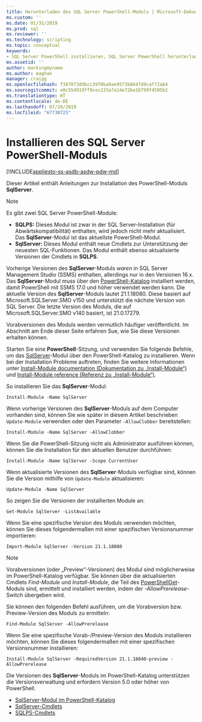 ```yaml
---
title: Herunterladen des SQL Server PowerShell-Moduls | Microsoft-Dokumentation
ms.custom: ''
ms.date: 01/31/2019
ms.prod: sql
ms.reviewer: ''
ms.technology: scripting
ms.topic: conceptual
keywords:
- SQL Server PowerShell installieren, SQL Server PowerShell herunterladen
ms.assetid: ''
author: markingmyname
ms.author: maghan
manager: craigg
ms.openlocfilehash: f3870f3ddbcc39f0ba9ae9573b8647d9caf72a64
ms.sourcegitcommit: e0c55d919ff9cec233a7a14e72ba16799f4505b2
ms.translationtype: HT
ms.contentlocale: de-DE
ms.lasthandoff: 07/10/2019
ms.locfileid: "67730725"
---
```

# <a name="install-sql-server-powershell-module"></a>Installieren des SQL Server PowerShell-Moduls
[!INCLUDE[appliesto-ss-asdb-asdw-pdw-md](../includes/appliesto-ss-asdb-asdw-pdw-md.md)]

Dieser Artikel enthält Anleitungen zur Installation des PowerShell-Moduls **SqlServer**.
> [!NOTE]
> Es gibt zwei SQL Server PowerShell-Module: 
> * **SQLPS:** Dieses Modul ist zwar in der SQL Server-Installation (für Abwärtskompatibilität) enthalten, wird jedoch nicht mehr aktualisiert. Das **SqlServer**-Modul ist das aktuellste PowerShell-Modul.
> * **SqlServer:** Dieses Modul enthält neue Cmdlets zur Unterstützung der neuesten SQL-Funktionen. Das Modul enthält ebenso aktualisierte Versionen der Cmdlets in **SQLPS**. 

Vorherige Versionen des **SqlServer**-Moduls *waren* in SQL Server Management Studio (SSMS) enthalten, allerdings nur in den Versionen 16.x. Das **SqlServer**-Modul muss über den [PowerShell-Katalog](https://www.powershellgallery.com/packages/Sqlserver) installiert werden, damit PowerShell mit SSMS 17.0 und höher verwendet werden kann.
Die aktuelle Version des **SqlServer**-Moduls lautet 21.1.18080. Diese basiert auf Microsoft.SQLServer.SMO v150 und unterstützt die nächste Version von SQL Server. Die letzte Version des Moduls, die auf Microsoft.SQLServer.SMO v140 basiert, ist 21.0.17279.

Vorabversionen des Moduls werden vermutlich häufiger veröffentlicht. Im Abschnitt am Ende dieser Seite erfahren Sue, wie Sie diese Versionen erhalten können.

Starten Sie eine **PowerShell**-Sitzung, und verwenden Sie folgende Befehle, um das [SqlServer](https://docs.microsoft.com/powershell/scripting/powershell-scripting)-Modul über den PowerShell-Katalog zu installieren. Wenn bei der Installation Probleme auftreten, finden Sie weitere Informationen unter [Install-Module documentation (Dokumentation zu „Install-Module“)](https://docs.microsoft.com/powershell/gallery/psget/module/psget_install-module) und [Install-Module reference (Referenz zu „Install-Module“)](https://docs.microsoft.com/powershell/module/powershellget/Install-Module).

So installieren Sie das **SqlServer**-Modul:

```Install-Module -Name SqlServer```

Wenn vorherige Versionen des **SqlServer**-Moduls auf dem Computer vorhanden sind, können Sie wie später in diesem Artikel beschrieben `Update-Module` verwenden oder den Parameter `-AllowClobber` bereitstellen:  

```Install-Module -Name SqlServer -AllowClobber```

Wenn Sie die PowerShell-Sitzung nicht als Administrator ausführen können, können Sie die Installation für den aktuellen Benutzer durchführen:

```Install-Module -Name SqlServer -Scope CurrentUser```

Wenn aktualisierte Versionen des **SqlServer**-Moduls verfügbar sind, können Sie die Version mithilfe von `Update-Module` aktualisieren:

```Update-Module -Name SqlServer```

So zeigen Sie die Versionen der installierten Module an:

```Get-Module SqlServer -ListAvailable```

Wenn Sie eine spezifische Version des Moduls verwenden möchten, können Sie dieses folgendermaßen mit einer spezifischen Versionsnummer importieren:

```Import-Module SqlServer -Version 21.1.18080```

> [!NOTE]
> Vorabversionen (oder „Preview“-Versionen) des Modul sind möglicherweise im PowerShell-Katalog verfügbar. Sie können über die aktualisierten Cmdlets *Find-Module* und *Install-Module*, die Teil des [PowerShellGet](https://www.powershellgallery.com/packages/PowerShellGet)-Moduls sind, ermittelt und installiert werden, indem der *-AllowPrerelease*-Switch übergeben wird.
>
> Sie können den folgenden Befehl ausführen, um die Vorabversion bzw. Preview-Version des Moduls zu ermitteln:
>
> ```Find-Module SqlServer -AllowPrerelease```
>
> Wenn Sie eine spezifische Vorab-/Preview-Version des Moduls installieren möchten, können Sie dieses folgendermaßen mit einer spezifischen Versionsnummer installieren:
>
> ```Install-Module SqlServer -RequiredVersion 21.1.18040-preview -AllowPrerelease```
> 

Die Versionen des **SqlServer**-Moduls im PowerShell-Katalog unterstützen die Versionsverwaltung und erfordern Version 5.0 oder höher von PowerShell. 

* [SqlServer-Modul im PowerShell-Katalog](https://www.powershellgallery.com/packages/Sqlserver) 
* [SqlServer-Cmdlets](https://docs.microsoft.com/powershell/module/sqlserver)
* [SQLPS-Cmdlets](https://docs.microsoft.com/powershell/module/sqlps)

